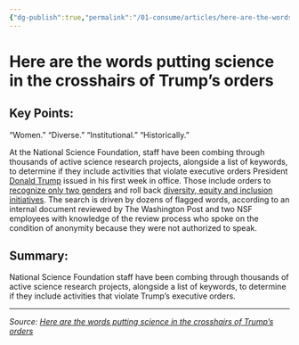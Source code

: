 ```yaml
---
{"dg-publish":true,"permalink":"/01-consume/articles/here-are-the-words-putting-science-in-the-crosshairs-of-trump-s-orders/","title":"Here are the words putting science in the crosshairs of Trump’s orders"}
---
```



# Here are the words putting science in the crosshairs of Trump’s orders

## Key Points:
“Women.” “Diverse.” “Institutional.” “Historically.”

At the National Science Foundation, staff have been combing through thousands of active science research projects, alongside a list of keywords, to determine if they include activities that violate executive orders President [Donald Trump](https://www.washingtonpost.com/donald-trump/) issued in his first week in office. Those include orders to [recognize only two genders](https://www.washingtonpost.com/nation/2025-01-29/trump-trans-executive-orders-fear-confusion/) and roll back [diversity, equity and inclusion initiatives](https://www.washingtonpost.com/politics/2025-01-22/federal-workers-trump-remote-work/). The search is driven by dozens of flagged words, according to an internal document reviewed by The Washington Post and two NSF employees with knowledge of the review process who spoke on the condition of anonymity because they were not authorized to speak.

## Summary:
National Science Foundation staff have been combing through thousands of active science research projects, alongside a list of keywords, to determine if they include activities that violate Trump’s executive orders.

---

*Source: [Here are the words putting science in the crosshairs of Trump’s orders](https://www.washingtonpost.com/science/2025-02-04/national-science-foundation-trump-executive-orders-words/)*
